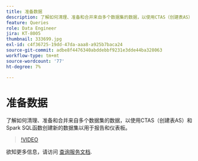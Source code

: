 ```yaml
---
title: 准备数据
description: 了解如何清理、准备和合并来自多个数据集的数据，以使用CTAS（创建表AS）和Spark SQL函数创建新的数据集以用于报告和仪表板。
feature: Queries
role: Data Engineer
jira: KT-8005
thumbnail: 333699.jpg
exl-id: c4f36725-19dd-47da-aaa8-a925b7baca24
source-git-commit: adbe8f4476340abddebbf9231e3dde44ba328063
workflow-type: tm+mt
source-wordcount: '77'
ht-degree: 7%

---
```


# 准备数据

了解如何清理、准备和合并来自多个数据集的数据，以使用CTAS（创建表AS）和Spark SQL函数创建新的数据集以用于报告和仪表板。

>[!VIDEO](https://video.tv.adobe.com/v/333699?quality=12&learn=on)

欲知更多信息，请访问 [查询服务文档](https://experienceleague.adobe.com/docs/experience-platform/query/home.html?lang=zh-Hans).

